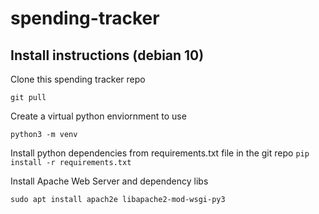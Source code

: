 # spending-tracker

## Install instructions (debian 10)
Clone this spending tracker repo

  <code>git pull <thisrepo></code>
  
Create a virtual python enviornment to use

  <code>python3 -m venv <your environment></code>
  
Install python dependencies from requirements.txt file in the git repo
  <code>pip install -r requirements.txt</code>
  
Install Apache Web Server and dependency libs

<code>sudo apt install apach2e libapache2-mod-wsgi-py3</code>
